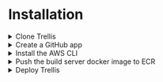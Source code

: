 # Installation

<details>
<summary>Clone Trellis</summary>

1. `git clone https://github.com/Trellis-Deployment/trellis.git`
1. Enter the cloned directory and rename the `.env.template` to `.env`
   - `cd trellis`
   - `mv .env.template .env`
1. Install the package dependencies
   - `npm install`

</details>
<details>

<summary> Create a GitHub app </summary>

1. Create a GitHub app to interact with trellis

   1. Sign into github.com
   1. Settings --> Developer Settings [link](https://github.com/settings/apps)
   1. Go to GitHub Apps --> New GitHub App
   1. Name the app (we suggest including the word Trellis)
   1. Put any name in the Homepage URL field
   1. Check `Request user authorization (OAuth) during installation`
   1. Check 'Enable Device Flow'
   1. We will be returning here to fill out the callback and setup URLs
   1. Permissions
      - Repository Permissions
        - Checks - Read and Write
        - Commit statuses - Read and Write
        - Contents - Read
        - Deployments - Read and Write
        - Metadata - Read
        - Pull Requests - Read and Write
        - Webhooks - Read and Write
      - Account Permissions
        - Email addresses - Read
   1. 'Where can this GitHub app be installed?' - select 'Any account'
   1. Click 'Create GitHub App'
   1. In the `.env` file in the trellis directory, copy the following information from your GitHub app
      - App name
      - ClientId
   1. Click on 'Generate a new client secret' - Copy this secret into your .env file

</details>

<details>
<summary> Install the AWS CLI </summary>

1. [Install the AWS CLI](https://docs.aws.amazon.com/cli/latest/userguide/cli-chap-getting-set-up.html) and [configure your credentials](https://docs.aws.amazon.com/cli/latest/userguide/cli-chap-getting-started.html) - these are used to deploy Trellis on your AWS account

</details>

<details>
<summary>Push the build server docker image to ECR</summary>

1. Next we need to locally build the docker image used to run deployments and push it to ECR
1. In the `docker-container` directory there is a script called `build-and-push-to-aws.sh` that will build an image and load it to AWS ECR.
1. The script uses the AWS CLI to get your AWS account number, and defaults to the region 'us-east-1' - change these values in the script if you so desire
1. Make the `/docker-container/build-and-push-to-aws.sh` executable with `chmod a+rx build-and-push-to-aws.sh`
1. run `./build-and-push-to-aws.sh`
1. If you like, go to ECR in the AWS console and verify the container exists

</details>

<details>
<summary>Deploy Trellis</summary>

1. Return to the root directory of the project, then run `npx sst deploy` to deploy Trellis on your AWS infrastructure
1. Copy the site URL that is logged during the deploy - return to the GitHub app settings from earlier
   - Copy this url into the Callback URL and append `/gitRedirect`
   - Copy this url into the Setup URL and select `Redirect on update`

</details>

